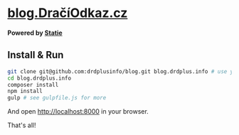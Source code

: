 # [blog.DračíOdkaz.cz](https://blog.draciodkaz.cz)

**Powered by [Statie](https://github.com/Symplify/Statie)**

## Install & Run

```sh
git clone git@github.com:drdplusinfo/blog.git blog.drdplus.info # use your fork if you want to contribute
cd blog.drdplus.info
composer install
npm install
gulp # see gulpfile.js for more
```

And open [http://localhost:8000](http://localhost:8000) in your browser.

That's all!
